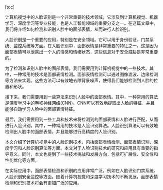 
[toc]                    
                
                
计算机视觉中的人脸识别是一个非常重要的技术领域，它涉及到计算机视觉、机器学习、深度学习等专业技能，也是人工智能领域的重要分支之一。在这篇文章中，我们将介绍如何检测和识别人脸中的面部表情，从而进行人脸识别。

人脸识别是一个重要的应用，特别是在安全领域。它可以用于身份验证、门禁系统、监控系统等方面。在人脸识别中，面部表情是非常重要的特征之一。这是因为面部表情可以泄露出一个人的情感和情绪状态，这些信息对于安全威胁是非常重要的。

为了检测和识别人脸中的面部表情，我们需要用到计算机视觉中的一些技术。其中，一种常用的技术是面部表情检测。面部表情检测可以通过图像滤波、边缘检测等方法来实现。这些方法可以有效地去除背景噪声，使得我们能够检测到人脸的位置和形状。

接下来，我们需要用到一些算法来识别人脸中的面部表情。其中，一种常用的算法是深度学习中的卷积神经网络(CNN)。CNN可以有效地提取出人脸的特征，并且能够自动学习人脸中的面部表情特征。

最后，我们需要用到一些工具和技术来将检测到的面部表情和人脸进行匹配，从而进行人脸识别。其中，一种常用的技术是人脸识别算法。人脸识别算法可以有效地检测出人脸中的面部表情，并且能够进行高精度的人脸识别。

本文介绍了计算机视觉中的人脸识别技术，包括面部表情检测、面部表情识别、深度学习和人脸识别算法等方面。本文对于人脸识别技术的研究和应用具有重要的指导意义。同时，本文也提到了一些技术挑战和发展方向，包括可扩展性、安全性和性能优化等方面。

在实际应用中，面部表情检测和识别的应用非常广泛，例如在人脸识别门禁系统、人脸识别安全监控等方面。随着计算机视觉和深度学习技术的不断发展，面部表情检测和识别技术将会有更加广泛的应用。

